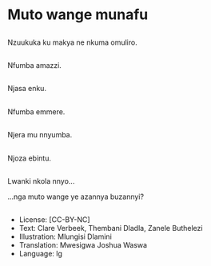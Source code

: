 # Muto wange munafu

##
Nzuukuka ku makya ne
nkuma omuliro.

##
Nfumba amazzi.

##
Njasa enku.

##
Nfumba emmere.

##
Njera mu nnyumba.

##
Njoza ebintu.

##
Lwanki nkola nnyo...

...nga muto wange ye
azannya buzannyi?

##
* License: [CC-BY-NC]
* Text: Clare Verbeek, Thembani Dladla, Zanele Buthelezi
* Illustration: Mlungisi Dlamini
* Translation: Mwesigwa Joshua Waswa
* Language: lg
